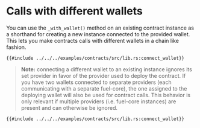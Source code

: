 # Calls with different wallets

You can use the `_with_wallet()` method on an existing contract instance as a shorthand for creating a new instance connected to the provided wallet. This lets you make contracts calls with different wallets in a chain like fashion.

```rust,ignore
{{#include ../../../examples/contracts/src/lib.rs:connect_wallet}}
```

> **Note:** connecting a different wallet to an existing instance ignores its set provider in favor of the provider used to deploy the contract. If you have two wallets connected to separate providers (each communicating with a separate fuel-core), the one assigned to the deploying wallet will also be used for contract calls. This behavior is only relevant if multiple providers (i.e. fuel-core instances) are present and can otherwise be ignored.

```rust,ignore
{{#include ../../../examples/contracts/src/lib.rs:connect_wallet}}
```